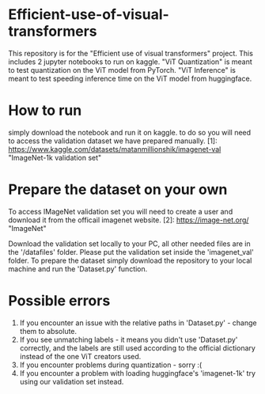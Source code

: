 # Efficient-use-of-visual-transformers
This repository is for the "Efficient use of visual transformers" project.
This includes 2 jupyter notebooks to run on kaggle.
"ViT Quantization" is meant to test quantization on the ViT model from PyTorch.
"ViT Inference" is meant to test speeding inference time on the ViT model from huggingface.

# How to run
simply download the notebook and run it on kaggle.
to do so you will need to access the validation dataset we have prepared manually.
[1]: https://www.kaggle.com/datasets/matanmillionshik/imagenet-val "ImageNet-1k validation set"

# Prepare the dataset on your own
To access IMageNet validation set you will need to create a user and download it from the officail imagenet website.
[2]: https://image-net.org/ "ImageNet"

Download the validation set locally to your PC, all other needed files are in the '/datafiles' folder.
Please put the validation set inside the 'imagenet_val' folder.
To prepare the dataset simply download the repository to your local machine and run the 'Dataset.py' function.

# Possible errors
1. If you encounter an issue with the relative paths in 'Dataset.py' - change them to absolute.
2. If you see unmatching labels - it means you didn't use 'Dataset.py' correctly, and the labels are still used according to the official
dictionary instead of the one ViT creators used.
3. If you encounter problems during quantization - sorry :(
4. If you encounter a problem with loading huggingface's 'imagenet-1k' try using our validation set instead.

